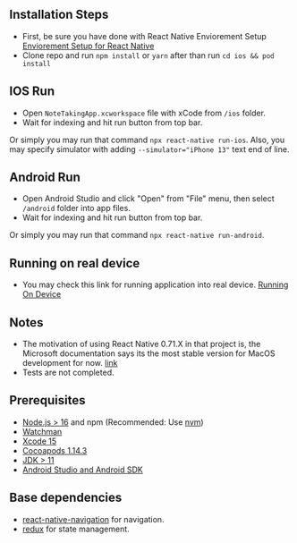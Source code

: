 ## Installation Steps
- First, be sure you have done with React Native Enviorement Setup [Enviorement Setup for React Native](https://reactnative.dev/docs/environment-setup)
- Clone repo and run `npm install` or `yarn` after than run `cd ios && pod install`

## IOS Run
- Open `NoteTakingApp.xcworkspace` file with xCode from `/ios` folder.
- Wait for indexing and hit run button from top bar.

Or simply you may run that command `npx react-native run-ios`. Also, you may specify simulator with adding `--simulator="iPhone 13"` text end of line.

## Android Run
- Open Android Studio and click "Open" from "File" menu, then select `/android` folder into app files.
- Wait for indexing and hit run button from top bar.

Or simply you may run that command `npx react-native run-android`.


## Running on real device
- You may check this link for running application into real device. [Running On Device](https://reactnative.dev/docs/running-on-device)

## Notes
- The motivation of using React Native 0.71.X in that project is, the Microsoft documentation says its the most stable version for MacOS development for now. [link](https://microsoft.github.io/react-native-windows/docs/rnm-getting-started)
- Tests are not completed.

## Prerequisites

- [Node.js > 16](https://nodejs.org) and npm (Recommended: Use [nvm](https://github.com/nvm-sh/nvm))
- [Watchman](https://facebook.github.io/watchman)
- [Xcode 15](https://developer.apple.com/xcode)
- [Cocoapods 1.14.3](https://cocoapods.org)
- [JDK > 11](https://www.oracle.com/java/technologies/javase-jdk11-downloads.html)
- [Android Studio and Android SDK](https://developer.android.com/studio)

## Base dependencies

- [react-native-navigation]([https://github.com/axios/axios](https://github.com/react-navigation/react-navigation)) for navigation.
- [redux](https://redux.js.org/) for state management.
